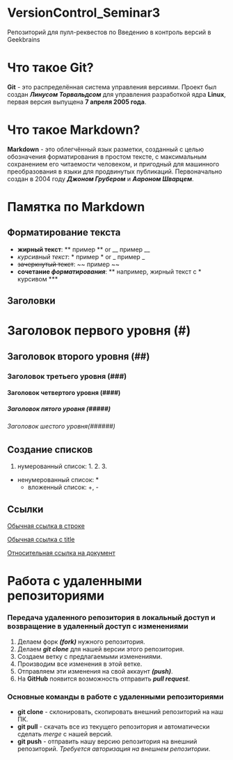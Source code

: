 # VersionControl_Seminar3
Репозиторий для пулл-реквестов по Введению в контроль версий в Geekbrains

# Что такое **Git**?

**Git** - это распределённая система управления версиями. Проект был создан **_Линусом Торвальдсом_** для управления разработкой ядра **Linux**, первая версия выпущена **7 апреля 2005 года**.

# Что такое **Markdown**?

**Markdown** - это облегчённый язык разметки, созданный с целью обозначения форматирования в простом тексте, с максимальным сохранением его читаемости человеком, и пригодный для машинного преобразования в языки для продвинутых публикаций. Первоначально создан в 2004 году ***Джоном Грубером*** и ***Аароном Шварцем***.

# Памятка по **Markdown**

## Форматирование текста

* __жирный текст__: ** пример ** or __ пример __
* *курсивный текст*: * пример * or _ пример _
* ~~зачеркнутый текст~~: ~~ пример ~~
* **сочетание *форматирования***: ** например, жирный текст с * курсивом ***

## **Заголовки**

# Заголовок первого уровня (#)
## Заголовок второго уровня (##)
### Заголовок третьего уровня (###)
#### Заголовок четвертого уровня (####)
##### Заголовок пятого уровня (#####)
###### Заголовок шестого уровня(######)

## Создание списков

1. нумерованный список: 1. 2. 3. 
* ненумерованный список: *
    + вложенный список: +, -

## Ссылки

[Обычная ссылка в строке](https://www.google.com)

[Обычная ссылка с title](https://www.google.com "Сайт Google")

[Относительная ссылка на документ](../blob/master/LICENSE)

# **Работа с удаленными репозиториями**

### Передача удаленного репозитория в локальный доступ и возвращение в удаленный доступ с изменениями

1. Делаем форк ***(fork)*** нужного репозитория.
2. Делаем ***git clone*** для нашей версии этого репозитория. 
3. Создаем ветку с предлагаемыми изменениями.
4. Производим все изменения в этой ветке. 
5. Отправляем эти изменения на свой аккаунт ***(push)***. 
6. На **GitHub** появится возможность отправить ***pull request***.

### Основные команды в работе с удаленными репозиториями

* **git clone** - склонировать, скопировать внешний репозиторий на наш ПК. 
* **git pull** - скачать все из текущего репозитория и автоматически сделать *merge* с нашей версий.
* **git push** - отправить нашу версию репозитория на внешний репозиторий. *Требуется авторизация на внешнем репозитории*. 
